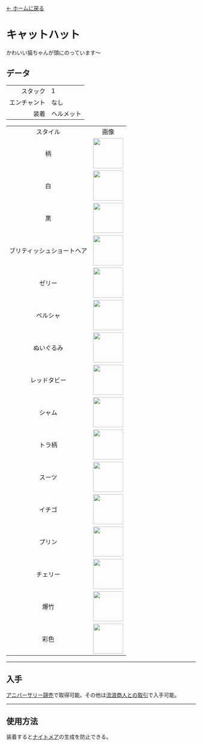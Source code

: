 [← ホームに戻る](../)
# キャットハット
かわいい猫ちゃんが頭にのっています～

## データ
<table>
    <tr><td align="end">スタック</td><td>1</td></tr>
    <tr><td align="end">エンチャント</td><td>なし</td></tr>
    <tr><td align="end">装着</td><td>ヘルメット</td></tr>
</table>
<table>
    <tr><td align="center">スタイル</td><td align="center">画像</td></tr>
    <tr><td align="center">柄</td><td><img src="https://i.imgur.com/j5qaiY1.png" height="80"/></td></tr>
    <tr><td align="center">白</td><td><img src="https://i.imgur.com/fKTtMQr.png" height="80"/></td></tr>
    <tr><td align="center">黒</td><td><img src="https://i.imgur.com/pyVVa7u.png" height="80"/></td></tr>
    <tr><td align="center">ブリティッシュショートヘア</td><td><img src="https://i.imgur.com/D82K9aB.png" height="80"/></td></tr>
    <tr><td align="center">ゼリー</td><td><img src="https://i.imgur.com/mBBcikO.png" height="80"/></td></tr>
    <tr><td align="center">ペルシャ</td><td><img src="https://i.imgur.com/WIVQMX2.png" height="80"/></td></tr>
    <tr><td align="center">ぬいぐるみ</td><td><img src="https://i.imgur.com/tYcHz7F.png" height="80"/></td></tr>
    <tr><td align="center">レッドタビー</td><td><img src="https://i.imgur.com/ylNn6QJ.png" height="80"/></td></tr>
    <tr><td align="center">シャム</td><td><img src="https://i.imgur.com/oPDhofX.png" height="80"/></td></tr>
    <tr><td align="center">トラ柄</td><td><img src="https://i.imgur.com/RLVDgED.png" height="80"/></td></tr>
    <tr><td align="center">スーツ</td><td><img src="https://i.imgur.com/KzfuYRq.png" height="80"/></td></tr>
    <tr><td align="center">イチゴ</td><td><img src="https://i.imgur.com/UT94IRj.png" height="80"/></td></tr>
    <tr><td align="center">プリン</td><td><img src="https://i.imgur.com/OqQl5jU.png" height="80"/></td></tr>
    <tr><td align="center">チェリー</td><td><img src="https://i.imgur.com/OAL1rFF.png" height="80"/></td></tr>
    <tr><td align="center">爆竹</td><td><img src="https://i.imgur.com/X55VsLG.png" height="80"/></td></tr>
    <tr><td align="center">彩色</td><td><img src="https://i.imgur.com/DmKyFxS.gif" height="80"/></td></tr>
</table>

---

## 入手
[アニバーサリー競売](../feature/anniversary.md)で取得可能。その他は[流浪商人との取引](../feature/enhanced_wandering_trader.md)で入手可能。

---

## 使用方法
装着すると[ナイトメア](https://minecraft.fandom.com/zh/wiki/夜魅)の生成を防止できる。
